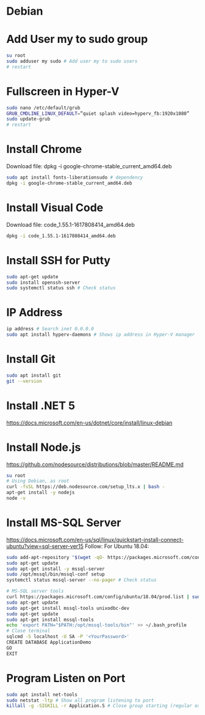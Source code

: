 # Debian

# Add User my to sudo group
```sh
su root
sudo adduser my sudo # Add user my to sudo users
# restart
```

# Fullscreen in Hyper-V
```sh
sudo nano /etc/default/grub
GRUB_CMDLINE_LINUX_DEFAULT=”quiet splash video=hyperv_fb:1920x1080”
sudo update-grub
# restart
```

# Install Chrome
Download file: dpkg -i google-chrome-stable_current_amd64.deb
```sh
sudo apt install fonts-liberationsudo # dependency
dpkg -i google-chrome-stable_current_amd64.deb
```

# Install Visual Code
Download file: code_1.55.1-1617808414_amd64.deb
```sh
dpkg -i code_1.55.1-1617808414_amd64.deb
```

# Install SSH for Putty
```sh
sudo apt-get update
sudo install openssh-server
sudo systemctl status ssh # Check status
```

# IP Address
```sh
ip address # Search inet 0.0.0.0
sudo apt install hyperv-daemons # Shows ip address in Hyper-V manager
```

# Install Git
```sh
sudo apt install git
git --version
```

# Install .NET 5
https://docs.microsoft.com/en-us/dotnet/core/install/linux-debian

# Install Node.js
https://github.com/nodesource/distributions/blob/master/README.md
```sh
su root
# Using Debian, as root
curl -fsSL https://deb.nodesource.com/setup_lts.x | bash -
apt-get install -y nodejs
node -v
```

# Install MS-SQL Server
https://docs.microsoft.com/en-us/sql/linux/quickstart-install-connect-ubuntu?view=sql-server-ver15
Follow: For Ubuntu 18.04:
```sh
sudo add-apt-repository "$(wget -qO- https://packages.microsoft.com/config/ubuntu/18.04/mssql-server-2019.list)"
sudo apt-get update
sudo apt-get install -y mssql-server
sudo /opt/mssql/bin/mssql-conf setup
systemctl status mssql-server --no-pager # Check status

# MS-SQL server tools
curl https://packages.microsoft.com/config/ubuntu/18.04/prod.list | sudo tee /etc/apt/sources.list.d/msprod.list
sudo apt-get update 
sudo apt-get install mssql-tools unixodbc-dev
sudo apt-get update 
sudo apt-get install mssql-tools
echo 'export PATH="$PATH:/opt/mssql-tools/bin"' >> ~/.bash_profile
# Close terminal
sqlcmd -S localhost -U SA -P '<YourPassword>'
CREATE DATABASE ApplicationDemo
GO
EXIT
```

# Program Listen on Port
```sh
sudo apt install net-tools
sudo netstat -ltp # Show all program listening to port
killall -g -SIGKILL -r Application.S # Close group starting (regular expression with Application.S)
```

